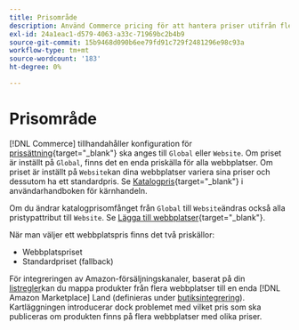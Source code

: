 ```yaml
---
title: Prisområde
description: Använd Commerce pricing för att hantera priser utifrån flera webbplatser eller globalt.
exl-id: 24a1eac1-d579-4063-a33c-71969bc2b4b9
source-git-commit: 15b9468d090b6ee79fd91c729f2481296e98c93a
workflow-type: tm+mt
source-wordcount: '183'
ht-degree: 0%

---
```


# Prisområde

[!DNL Commerce] tillhandahåller konfiguration för [prissättning](https://docs.magento.com/user-guide/configuration/catalog/catalog.html#price){target=&quot;_blank&quot;} ska anges till `Global` eller `Website`. Om priset är inställt på `Global`, finns det en enda priskälla för alla webbplatser. Om priset är inställt på `Website`kan dina webbplatser variera sina priser och dessutom ha ett standardpris. Se [Katalogpris](https://docs.magento.com/user-guide/configuration/catalog/catalog.html#price){target=&quot;_blank&quot;} i användarhandboken för kärnhandeln.

Om du ändrar katalogprisomfånget från `Global` till `Website`ändras också alla pristypattribut till `Website`. Se [Lägga till webbplatser](https://docs.magento.com/user-guide/stores/stores-all-create-website.html){target=&quot;_blank&quot;}.

När man väljer ett webbplatspris finns det två priskällor:

- Webbplatspriset
- Standardpriset (fallback)

För integreringen av Amazon-försäljningskanaler, baserat på din [listregler](./listing-rules.md)kan du mappa produkter från flera webbplatser till en enda [!DNL Amazon Marketplace] Land (definieras under [butiksintegrering](./store-integration.md)). Kartläggningen introducerar dock problemet med vilket pris som ska publiceras om produkten finns på flera webbplatser med olika priser.
